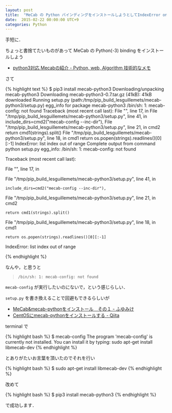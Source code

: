 ```yaml
---
layout: post
title:  "MeCab の Python バインディングをインストールしようとしてIndexError on linux"
date:  2015-02-22 00:00:00 UTC+9
categories: Python
---
```


手短に．

ちょっと書捨てたいものがあって MeCab の Python(-3) binding をインストールしよう

* [python3対応 Mecabの紹介 - Python, web, Algorithm 技術的なメモ](http://samurait.hatenablog.com/entry/Mecab-python3)

さて

{% highlight text %}
$ pip3 install mecab-python3
Downloading/unpacking mecab-python3
  Downloading mecab-python3-0.7.tar.gz (41kB): 41kB downloaded
  Running setup.py (path:/tmp/pip_build_lesguillemets/mecab-python3/setup.py) egg_info for package mecab-python3
    /bin/sh: 1: mecab-config: not found
    Traceback (most recent call last):
      File "<string>", line 17, in <module>
      File "/tmp/pip_build_lesguillemets/mecab-python3/setup.py", line 41, in <module>
        include_dirs=cmd2("mecab-config --inc-dir"),
      File "/tmp/pip_build_lesguillemets/mecab-python3/setup.py", line 21, in cmd2
        return cmd1(strings).split()
      File "/tmp/pip_build_lesguillemets/mecab-python3/setup.py", line 18, in cmd1
        return os.popen(strings).readlines()[0][:-1]
    IndexError: list index out of range
    Complete output from command python setup.py egg_info:
    /bin/sh: 1: mecab-config: not found

Traceback (most recent call last):

  File "<string>", line 17, in <module>

  File "/tmp/pip_build_lesguillemets/mecab-python3/setup.py", line 41, in <module>

    include_dirs=cmd2("mecab-config --inc-dir"),

  File "/tmp/pip_build_lesguillemets/mecab-python3/setup.py", line 21, in cmd2

    return cmd1(strings).split()

  File "/tmp/pip_build_lesguillemets/mecab-python3/setup.py", line 18, in cmd1

    return os.popen(strings).readlines()[0][:-1]

IndexError: list index out of range

{% endhighlight %}

なんや，と思うと

> `/bin/sh: 1: mecab-config: not found`

 `mecab-config` が実行したいのにないで，という感じらしい．

`setup.py` を書き換えることで回避もできるらしいが


* [MeCab&mecab-pythonをインストール　その１ - ふゆみけ](http://d.hatena.ne.jp/fuyumi3/20120113/1326383644)
* [CentOSにmecab-pythonをインストールする - Qiita](http://qiita.com/saicologic/items/ab70e14f7e2ec2ee0b4d)


terminal で

{% highlight bash %}
$ mecab-config
  The program 'mecab-config' is currently not installed. You can install it by typing:
  sudo apt-get install libmecab-dev
{% endhighlight %}

とありがたいお言葉を頂いたのでそれを行い

{% highlight bash %}
$ sudo apt-get install libmecab-dev
{% endhighlight %}

改めて

{% highlight bash %}
$ pip3 install mecab-python3
{% endhighlight %}

で成功します．
